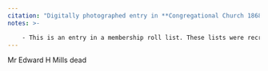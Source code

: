 ```yaml
---
citation: "Digitally photographed entry in **Congregational Church 1868-1933 Minutes of meetings and Membership**, used with permission from Caroline Valley Community Church."
notes: >-

    - This is an entry in a membership roll list. These lists were recreated from scratch every so often and then updated over time as needed until recreated from scratch again.
---
```


Mr Edward H Mills  dead

